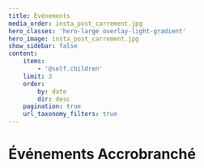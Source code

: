 ```yaml
---
title: Événements
media_order: insta_post_carrement.jpg
hero_classes: 'hero-large overlay-light-gradient'
hero_image: insta_post_carrement.jpg
show_sidebar: false
content:
    items:
        - '@self.children'
    limit: 3
    order:
        by: date
        dir: desc
    pagination: true
    url_taxonomy_filters: true
---
```


# Événements Accrobranché